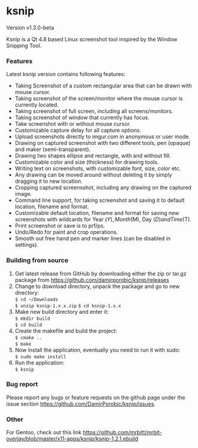 # ksnip

Version v1.3.0-beta

Ksnip is a Qt 4.8 based Linux screenshot tool inspired by the Window Snipping Tool.

### Features
Latest ksnip version contains following features:
* Taking Screenshot of a custom rectangular area that can be drawn with mouse cursor.
* Taking screenshot of the screen/monitor where the mouse cursor is currently located.
* Taking screenshot of full screen, including all screens/monitors.
* Taking screenshot of window that currently has focus.
* Take screenshot with or without mouse cursor.
* Customizable capture delay for all capture options.
* Upload screenshots directly to imgur.com in anonymous or user mode.
* Drawing on captured screenshot with two different tools, pen (opaque) and maker (semi-transparent).
* Drawing two shapes ellipse and rectangle, with and without fill.
* Customizable color and size (thickness) for drawing tools.
* Writing text on screenshots, with customizable font, size, color etc.
* Any drawing can be moved around without deleting it by simply dragging it to new location.
* Cropping captured screensshot, including any drawing on the captured image.
* Command line support, for taking screenshot and saving it to default location, filename and format.
* Customizable default location, filename and format for saving new screenshots with wildcards for Year ($Y), Month ($M), Day ($D) and Time ($T).
* Print screenshot or save is to prf/ps.
* Undo/Redo for paint and crop operations.
* Smooth out free hand pen and marker lines (can be disabled in settings).


### Building from source

1. Get latest release from GitHub by downloading either the zip or tar.gz package from https://github.com/damirporobic/ksnip/releases  
2. Change to download directory, unpack the package and go to new directory:  
    `$ cd ~/Downloads`    
    `$ unzip ksnip-1.x.x.zip`
    `$ cd ksnip-1.x.x`
3. Make new build directory and enter it:  
    `$ mkdir build`  
    `$ cd build`  
4. Create the makefile and build the project:  
    `$ cmake ..`  
    `$ make`  
5. Now install the application, eventually you need to run it with sudo:  
    `$ sudo make install`  
5. Run the application:  
    `$ ksnip`  


### Bug report
Please report any bugs or feature requests on the github page under the issue section https://github.com/DamirPorobic/ksnip/issues. 


### Other
For Gentoo, check out this link https://github.com/mrbitt/mrbit-overlay/blob/master/x11-apps/ksnip/ksnip-1.2.1.ebuild
